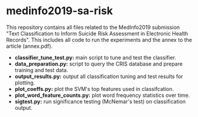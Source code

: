# medinfo2019-sa-risk
This repository contains all files related to the MedInfo2019 submission "Text Classification to Inform Suicide Risk Assessment in Electronic Health Records". This includes all code to run the experiments and the annex to the article (annex.pdf).

* **classifier_tune_test.py:** main script to tune and test the classifier.
* **data_preparation.py:** script to query the CRIS database and prepare training and test data.
* **output_results.py:** output all classification tuning and test results for plotting.
* **plot_coeffs.py:** plot the SVM's top features used in classifcation.
* **plot_word_feature_counts.py:** plot word frequency statistics over time.
* **sigtest.py:** run significance testing (McNemar's test) on classification output.
